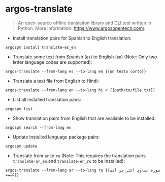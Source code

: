 # argos-translate

> An open-source offline translation library and CLI tool written in Python.
> More information: <https://www.argosopentech.com/>.

- Install translation pairs for Spanish to English translation:

`argospm install translate-es_en`

- Translate some text from Spanish (`es`) to English (`en`) (Note: Only two letter language codes are supported):

`argos-translate --from-lang es --to-lang en {{un texto corto}}`

- Translate a text file from English to Hindi:

`argos-translate --from-lang en --to-lang hi < {{path/to/file.txt}}`

- List all installed translation pairs:

`argospm list`

- Show translation pairs from English that are available to be installed:

`argospm search --from-lang en`

- Update installed language package pairs:

`argospm update`

- Translate from `ar` to `ru` (Note: This requires the translation pairs `translate-ar_en` and `translate-en_ru` to be installed):

`argos-translate --from-lang ar --to-lang ru {{صورة تساوي أكثر من ألف كلمة}}`
